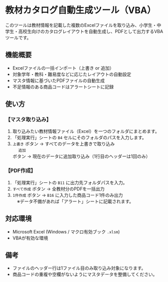 # 教材カタログ自動生成ツール（VBA）
このツールは教材情報を記載した複数のExcelファイルを取り込み、小学生・中学生・高校生向けのカタログレイアウトを自動生成し、PDFとして出力するVBAツールです。

## 機能概要
- Excelファイルの一括インポート（上書き or 追加）
- 対象学年・教科・難易度などに応じたレイアウトの自動設定
- マスタ情報に基づいたPDFファイルの自動生成
- 不足情報のある商品コードはアラートシートに記録

## 使い方
### 【マスタ取り込み】
1. 取り込みたい教材情報ファイル（Excel）を一つのフォルダにまとめます。
2. 「処理実行」シートの `B4` セルにそのフォルダのパスを入力します。
3. `上書き` ボタン → すべてのデータを上書きで取り込み  
　 `追加` ボタン → 現在のデータに追加取り込み（1行目のヘッダーは1回のみ）
### 【PDF作成】
1. 「処理実行」シートの `B11` に出力先フォルダパスを入力。
2. `すべて作成` ボタン → 全教材分のPDFを一括出力
3. `1件作成` ボタン → `B16` に入力した商品コード1件のみ出力  
　※データ不備があれば「アラート」シートに記載されます。

## 対応環境 
- Microsoft Excel (Windows / マクロ有効ブック `.xlsm`)
- VBAが有効な環境

## 備考
- ファイルのヘッダー行は1ファイル目のみ取り込み対象になります。
- 商品コードの重複や空欄がないようにマスタデータを整備してください。
